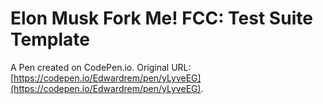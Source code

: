 # Elon Musk Fork Me! FCC: Test Suite Template

A Pen created on CodePen.io. Original URL: [https://codepen.io/Edwardrem/pen/yLyveEG](https://codepen.io/Edwardrem/pen/yLyveEG).

